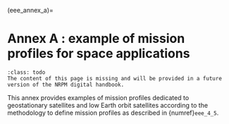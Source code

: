 (eee_annex_a)=
# Annex A : example of mission profiles for space applications

```{admonition} Under construction
:class: todo
The content of this page is missing and will be provided in a future version of the NRPM digital handbook.
```

This annex provides examples of mission profiles dedicated to geostationary satellites and low Earth orbit satellites according to the methodology to define mission profiles as described in {numref}`eee_4_5`.

